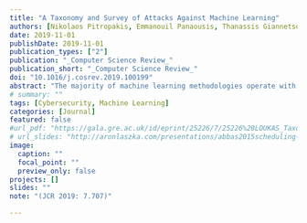 ```yaml
---
title: "A Taxonomy and Survey of Attacks Against Machine Learning"
authors: [Nikolaos Pitropakis, Emmanouil Panaousis, Thanassis Giannetsos, Eleftherios Anastasiadis, George Loukas]
date: 2019-11-01
publishDate: 2019-11-01
publication_types: ["2"]
publication: "_Computer Science Review_"
publication_short: "_Computer Science Review_"
doi: "10.1016/j.cosrev.2019.100199"
abstract: "The majority of machine learning methodologies operate with the assumption that their environment is benign. However, this assumption does not always hold, as it is often advantageous to adversaries to maliciously modify the training (poisoning attacks) or test data (evasion attacks). Such attacks can be catastrophic given the growth and the penetration of machine learning applications in society. Therefore, there is a need to secure machine learning enabling the safe adoption of it in adversarial cases, such as spam filtering, malware detection, and biometric recognition. This paper presents a taxonomy and survey of attacks against systems that use machine learning. It organizes the body of knowledge in adversarial machine learning so as to identify the aspects where researchers from different fields can contribute to. The taxonomy identifies attacks which share key characteristics and as such can potentially be addressed by the same defence approaches. Thus, the proposed taxonomy makes it easier to understand the existing attack landscape towards developing defence mechanisms, which are not investigated in this survey. The taxonomy is also leveraged to identify open problems that can lead to new research areas within the field of adversarial machine learning."
# summary: ""
tags: [Cybersecurity, Machine Learning]
categories: [Journal]
featured: false
#url_pdf: "https://gala.gre.ac.uk/id/eprint/25226/7/25226%20LOUKAS_Taxonomy_And_Survey_Of_Attacks_Against_Machine_Learning_%28AAM%29_2019.pdf"
# url_slides: "http://aronlaszka.com/presentations/abbas2015scheduling-slides.pdf"
image:
  caption: ""
  focal_point: ""
  preview_only: false
projects: []
slides: ""
note: "(JCR 2019: 7.707)"

---
```

